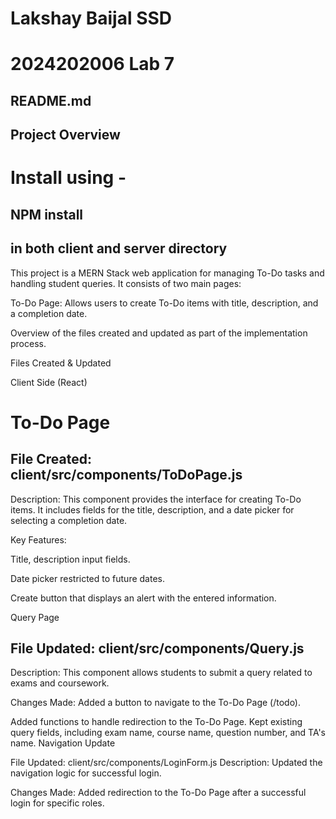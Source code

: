# Lakshay Baijal SSD

# 2024202006 Lab 7

## README.md

## Project Overview

# Install using -
## NPM install
## in both client and server directory

This project is a MERN Stack web application for managing To-Do tasks and handling student queries. It consists of two main pages:

To-Do Page: Allows users to create To-Do items with title, description, and a completion date.

Overview of the files created and updated as part of the implementation process.

Files Created & Updated

Client Side (React)

# To-Do Page

## File Created: client/src/components/ToDoPage.js

Description: This component provides the interface for creating To-Do items. It includes fields for the title, description, and a date picker for selecting a completion date.

Key Features:

Title, description input fields.

Date picker restricted to future dates.

Create button that displays an alert with the entered information.

Query Page

## File Updated: client/src/components/Query.js

Description: This component allows students to submit a query related to exams and coursework.

Changes Made:
Added a button to navigate to the To-Do Page (/todo).

Added functions to handle redirection to the To-Do Page.
Kept existing query fields, including exam name, course name, question number, and TA's name.
Navigation Update

File Updated: client/src/components/LoginForm.js
Description: Updated the navigation logic for successful login.

Changes Made:
Added redirection to the To-Do Page after a successful login for specific roles.


